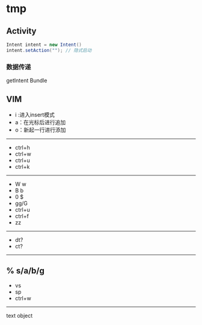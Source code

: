 # tmp
## Activity
```java
Intent intent = new Intent()
intent.setAction(""); // 隐式启动
```
### 数据传递
getIntent
Bundle

## VIM
- i :进入insert模式
- a：在光标后进行追加
- o：新起一行进行添加
---
- ctrl+h 
- ctrl+w
- ctrl+u
- ctrl+k
---
- W w
- B b
- 0 $
- gg/G
- ctrl+u
- ctrl+f
- zz
---
- dt?
- ct?
---
 % s/a/b/g
---
- vs
- sp
- ctrl+w
---
text object

